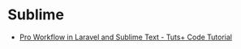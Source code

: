 # Sublime

* [Pro Workflow in Laravel and Sublime Text - Tuts+ Code Tutorial](http://code.tutsplus.com/tutorials/pro-workflow-in-laravel-and-sublime-text--net-30695)